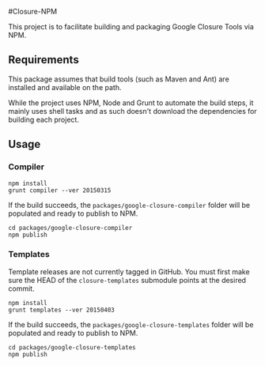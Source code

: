 #Closure-NPM

This project is to facilitate building and packaging Google Closure Tools via NPM.

## Requirements
This package assumes that build tools (such as Maven and Ant) are installed and available on the path.

While the project uses NPM, Node and Grunt to automate the build steps, it mainly uses shell tasks and as such doesn't download the dependencies for building each project.

## Usage

### Compiler

    npm install
    grunt compiler --ver 20150315
    
If the build succeeds, the `packages/google-closure-compiler` folder will be populated and ready to publish to NPM.

    cd packages/google-closure-compiler
    npm publish
    
### Templates

Template releases are not currently tagged in GitHub. You must first make sure the HEAD of the `closure-templates` submodule points at the desired commit.

    npm install
    grunt templates --ver 20150403 

If the build succeeds, the `packages/google-closure-templates` folder will be populated and ready to publish to NPM.

    cd packages/google-closure-templates
    npm publish
